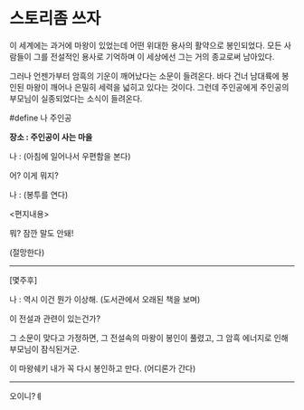 # 스토리좀 쓰자

이 세계에는 과거에 마왕이 있었는데 어떤 위대한 용사의 활약으로 봉인되었다. 모든 사람들이 그를 전설적인 용사로 기억하며 이 세상에선 그는 거의 종교로써 남아있다.

그러나 언젠가부터 암흑의 기운이 깨어났다는 소문이 들려온다. 바다 건너 남대륙에 봉인된 마왕이 깨어나 은밀히 세력을 넓히고 있다는 것이다. 그런데 주인공에게 주인공의 부모님이 실종되었다는 소식이 들려온다. 

#define 나 주인공

**장소 : 주인공이 사는 마을**

나 : (아침에 일어나서 우편함을 본다)

어? 이게 뭐지?

나 :  (봉투를 연다)

<편지내용>

뭐? 잠깐 말도 안돼!

(절망한다)

---

[몇주후]

나 : 역시 이건 뭔가 이상해. (도서관에서 오래된 책을 보며) 

이 전설과 관련이 있는건가?

그 소문이 맞다고 가정하면, 그 전설속의 마왕이 봉인이 풀렸고, 그 암흑 에너지로 인해 부모님이 잠식된거군.

이 마왕쉐키 내가 꼭 다시 봉인하고 만다. (어디론가 간다)

---

오이니?ㅖ